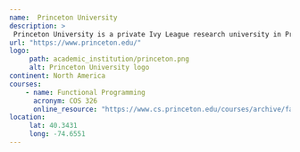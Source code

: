 ```yaml
---
name:  Princeton University
description: >
 Princeton University is a private Ivy League research university in Princeton, New Jersey. 
url: "https://www.princeton.edu/"
logo:
     path: academic_institution/princeton.png
     alt: Princeton University logo
continent: North America
courses:
    - name: Functional Programming 
      acronym: COS 326
      online_resource: "https://www.cs.princeton.edu/courses/archive/fall14/cos326//"
location:
     lat: 40.3431
     long: -74.6551
---
```

